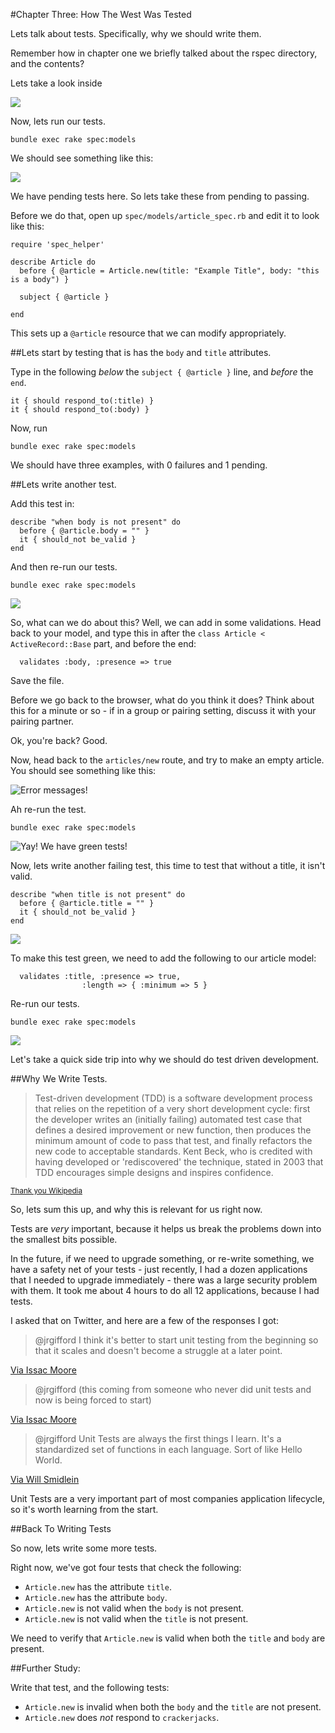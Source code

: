 #Chapter Three: How The West Was Tested


Lets talk about tests. Specifically, why we should write them.


Remember how in chapter one we briefly talked about the rspec directory, and the contents?


Lets take a look inside 

![](images/036.png)

      
Now, lets run our tests.
    
    bundle exec rake spec:models

We should see something like this:

![](images/037.png)



We have pending tests here. So lets take these from pending to passing.

Before we do that, open up `spec/models/article_spec.rb` and edit it to look like this:


    require 'spec_helper'

    describe Article do
      before { @article = Article.new(title: "Example Title", body: "this is a body") }

      subject { @article }

    end


This sets up a `@article` resource that we can modify appropriately. 

##Lets start by testing that is has the `body` and `title` attributes.


Type in the following *below* the `subject { @article }` line, and *before* the `end`.

 
    it { should respond_to(:title) }
    it { should respond_to(:body) }


Now, run

    bundle exec rake spec:models

We should have three examples, with 0 failures and 1 pending. 


##Lets write another test.

Add this test in:


    describe "when body is not present" do
      before { @article.body = "" }
      it { should_not be_valid }
    end



And then re-run our tests.

    bundle exec rake spec:models


![](images/041.png)

So, what can we do about this? Well, we can add in some validations. Head back to your model, and type this in after the `class Article < ActiveRecord::Base` part, and before the end:


      validates :body, :presence => true

Save the file.

Before we go back to the browser, what do you think it does? Think about this for a minute or so - if in a group or pairing setting, discuss it with your pairing partner. 


Ok, you're back? Good. 


Now, head back to the `articles/new` route, and try to make an empty article. You should see something like this:

![Error messages!](images/014.png)


Ah re-run the test.

    bundle exec rake spec:models
    

![Yay! We have green tests!](images/038.png)


Now, lets write another failing test, this time to test that without a title, it isn't valid. 


    describe "when title is not present" do
      before { @article.title = "" }
      it { should_not be_valid }
    end


![](images/042.png)


To make this test green, we need to add the following to our article model:


      validates :title, :presence => true,
                    :length => { :minimum => 5 }



Re-run our tests.

    bundle exec rake spec:models

![](images/043.png)


Let's take a quick side trip into why we should do test driven development.

##Why We Write Tests.

> Test-driven development (TDD) is a software development process that relies on the
> repetition of a very short development cycle: first the developer writes an (initially failing)
> automated test case that defines a desired improvement or new function, then produces the minimum
> amount of code to pass that test, and finally refactors the new code to acceptable standards.
> Kent Beck, who is credited with having developed or 'rediscovered' the technique, stated in 2003 
> that TDD encourages simple designs and inspires confidence.

<sub>[Thank you Wikipedia](http://en.wikipedia.org/wiki/Test-driven_development)</sub>


So, lets sum this up, and why this is relevant for us right now.

Tests are *very* important, because it helps us break the problems down into the smallest bits possible.

In the future, if we need to upgrade something, or re-write something, we have a safety net of your tests - just recently, I had a dozen applications that I needed to upgrade immediately - there was a large security problem with them. It took me about 4 hours to do all 12 applications, because I had tests.


I asked that on Twitter, and here are a few of the responses I got:


> @jrgifford I think it's better to start unit testing from the beginning so that it scales and doesn't become a struggle at a later point.

[Via Issac Moore](https://twitter.com/iamramsey/status/306093052219494401)


> @jrgifford (this coming from someone who never did unit tests and now is being forced to start)

[Via Issac Moore](https://twitter.com/iamramsey/status/306093174391181312)


> @jrgifford Unit Tests are always the first things I learn. It's a standardized set of functions in each language. Sort of like Hello World.

[Via Will Smidlein](https://twitter.com/ws/status/306086152769769472)


Unit Tests are a very important part of most companies application lifecycle, so it's worth learning from the start.



##Back To Writing Tests

So now, lets write some more tests. 


Right now, we've got four tests that check the following:

- `Article.new` has the attribute `title`.
- `Article.new` has the attribute `body`.
- `Article.new` is not valid when the `body` is not present.
- `Article.new` is not valid when the `title` is not present.

We need to verify that `Article.new` is valid when both the `title` and `body` are present. 


##Further Study:

Write that test, and the following tests:

- `Article.new` is invalid when both the `body` and the `title` are not present.
- `Article.new` does *not* respond to `crackerjacks`.
